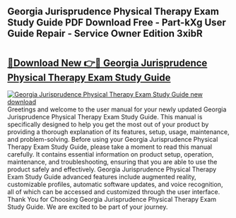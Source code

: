 ## Georgia Jurisprudence Physical Therapy Exam Study Guide PDF Download Free - Part-kXg User Guide Repair - Service Owner Edition 3xibR

# <h2><a href="http://bc65914.oget.top/?id=Georgia+Jurisprudence+Physical+Therapy+Exam+Study+Guide">🔗Download New 👉🔴 Georgia Jurisprudence Physical Therapy Exam Study Guide</a></h2>

[![Georgia Jurisprudence Physical Therapy Exam Study Guide new download](https://i.imgur.com/5g1atiW.png)](http://bc65914.oget.top/?id=Georgia+Jurisprudence+Physical+Therapy+Exam+Study+Guide)
Greetings and welcome to the user manual for your newly updated Georgia Jurisprudence Physical Therapy Exam Study Guide. This manual is specifically designed to help you get the most out of your product by providing a thorough explanation of its features, setup, usage, maintenance, and problem-solving. Before using your Georgia Jurisprudence Physical Therapy Exam Study Guide, please take a moment to read this manual carefully. It contains essential information on product setup, operation, maintenance, and troubleshooting, ensuring that you are able to use the product safely and effectively. Georgia Jurisprudence Physical Therapy Exam Study Guide advanced features include augmented reality, customizable profiles, automatic software updates, and voice recognition, all of which can be accessed and customized through the user interface. Thank You for Choosing Georgia Jurisprudence Physical Therapy Exam Study Guide. We are excited to be part of your journey.
